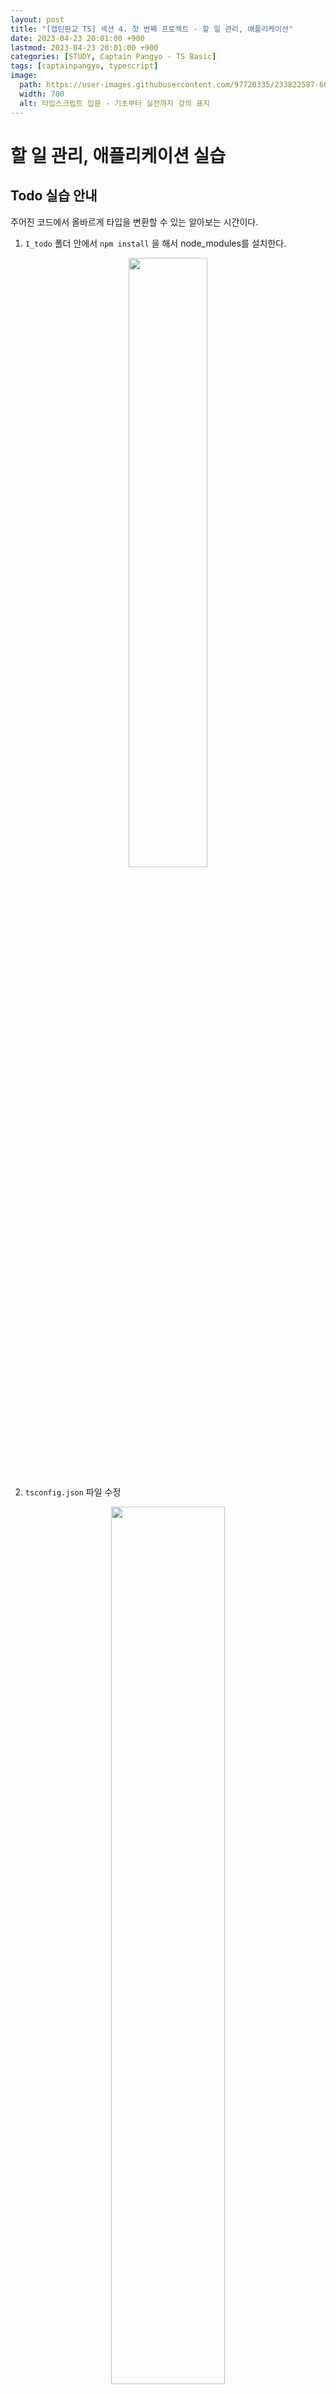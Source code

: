 ```yaml
---
layout: post
title: "[캡틴판교 TS] 섹션 4. 첫 번째 프로젝트 - 할 일 관리, 애플리케이션"
date: 2023-04-23 20:01:00 +900
lastmod: 2023-04-23 20:01:00 +900
categories: [STUDY, Captain Pangyo - TS Basic]
tags: [captainpangyo, typescript]
image: 
  path: https://user-images.githubusercontent.com/97720335/233822587-60d294e1-867c-4cc0-b352-26899b803685.png
  width: 700
  alt: 타입스크립트 입문 - 기초부터 실전까지 강의 표지
---
```


# 할 일 관리, 애플리케이션 실습

## Todo 실습 안내
주어진 코드에서 올바르게 타입을 변환할 수 있는 알아보는 시간이다.

1. `1_todo` 폴더 안에서 `npm install` 을 해서 node_modules를 설치한다.

<div align="center"><img src="https://user-images.githubusercontent.com/97720335/233835875-0a12acc6-9862-4494-846f-e71ced682e5a.png" width="50%"></div>

2. `tsconfig.json` 파일 수정

<div align="center"><img src="https://user-images.githubusercontent.com/97720335/233835955-a15f0652-0bf0-44b0-8611-92ca6e4484b3.png" width="60%"></div>

<br>

## 실습 CODE
```ts
// type TodoType = { id: number, title: string, done: boolean}
interface TodoType {
  id: number;
  title: string;
  done: boolean;
}
let todoItems: TodoType[];

// api
function fetchTodoItems(): TodoType[] {
  const todos = [
    { id: 1, title: '안녕', done: false },
    { id: 2, title: '타입', done: false },
    { id: 3, title: '스크립트', done: false },
  ];
  return todos;
}

// crud methods
function fetchTodos(): object[] {
  const todos = fetchTodoItems();
  return todos;
}

function addTodo(todo: TodoType): void {
  todoItems.push(todo);
}

function deleteTodo(index: number): void {
  todoItems.splice(index, 1);
}

function completeTodo(index: number, todo: TodoType): void {
  todo.done = true;
  todoItems.splice(index, 1, todo);
}

// business logic
function logFirstTodo(): object {
  return todoItems[0];
}

function showCompleted(): object[] {
  return todoItems.filter(item => item.done);
}

// TODO: 아래 함수의 내용을 채워보세요. 아래 함수는 `addTodo()` 함수를 이용하여 2개의 새 할 일을 추가하는 함수입니다.
function addTwoTodoItems(): void {
  // addTodo() 함수를 두 번 호출하여 todoItems에 새 할 일이 2개 추가되어야 합니다.
  addTodo({ id: 4, title: '아이템 4', done: false });
  addTodo({ id: 5, title: '아이템 5', done: false });
}

// NOTE: 유틸 함수
function log(): void {
  console.log(todoItems);
}

todoItems = fetchTodoItems();
addTwoTodoItems();
log();
```

---

## 🧸 Feelings ...
Todo 파일에 있는 함수 타입을 직접 설정하는 시간이었다. 간단한 코드들만 보다가 조금 더 길어진 코드봤다고 당황하는 내 자신 ... 공부를 좀 더 해야겠다...

<div align="center"><img src="https://user-images.githubusercontent.com/97720335/233835994-75d25719-55ea-4b54-8173-4dc2f6ca1e20.png"></div>

<br>

**Reference**

[[캡틴판교 TS] 타입스크립트 입문 - 기초부터 실전까지](https://www.inflearn.com/course/%ED%83%80%EC%9E%85%EC%8A%A4%ED%81%AC%EB%A6%BD%ED%8A%B8-%EC%9E%85%EB%AC%B8)

<br>

> 본 포스팅은 캡틴판교 강사님의 `타입스크립트 입문 - 기초부터 실전까지` 강의를 수강하고 난 후, 본인의 주관적인 견해에 의하여 작성되었습니다.
{: .prompt-info}